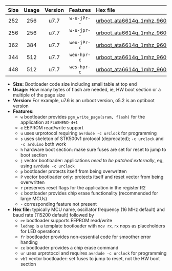|Size|Usage|Version|Features|Hex file|
|:-:|:-:|:-:|:-:|:--|
|252|256|u7.7|`w-u-jPr--`|[urboot_ata6614q_1mhz_9600bps_lednop_ur_vbl.hex](https://raw.githubusercontent.com/stefanrueger/urboot.hex/main/mcus/ata6614q/fcpu_1mhz/9600_bps/urboot_ata6614q_1mhz_9600bps_lednop_ur_vbl.hex)|
|256|256|u7.7|`w-u-jpr--`|[urboot_ata6614q_1mhz_9600bps_lednop_fr_ur_vbl.hex](https://raw.githubusercontent.com/stefanrueger/urboot.hex/main/mcus/ata6614q/fcpu_1mhz/9600_bps/urboot_ata6614q_1mhz_9600bps_lednop_fr_ur_vbl.hex)|
|362|384|u7.7|`weu-jPr-c`|[urboot_ata6614q_1mhz_9600bps_ee_lednop_fr_ce_ur_vbl.hex](https://raw.githubusercontent.com/stefanrueger/urboot.hex/main/mcus/ata6614q/fcpu_1mhz/9600_bps/urboot_ata6614q_1mhz_9600bps_ee_lednop_fr_ce_ur_vbl.hex)|
|344|512|u7.7|`weu-hpr-c`|[urboot_ata6614q_1mhz_9600bps_ee_lednop_fr_ce_ur.hex](https://raw.githubusercontent.com/stefanrueger/urboot.hex/main/mcus/ata6614q/fcpu_1mhz/9600_bps/urboot_ata6614q_1mhz_9600bps_ee_lednop_fr_ce_ur.hex)|
|448|512|u7.7|`wes-hpr-c`|[urboot_ata6614q_1mhz_9600bps_ee_lednop_fr_ce.hex](https://raw.githubusercontent.com/stefanrueger/urboot.hex/main/mcus/ata6614q/fcpu_1mhz/9600_bps/urboot_ata6614q_1mhz_9600bps_ee_lednop_fr_ce.hex)|

- **Size:** Bootloader code size including small table at top end
- **Usage:** How many bytes of flash are needed, ie, HW boot section or a multiple of the page size
- **Version:** For example, u7.6 is an urboot version, o5.2 is an optiboot version
- **Features:**
  + `w` bootloader provides `pgm_write_page(sram, flash)` for the application at `FLASHEND-4+1`
  + `e` EEPROM read/write support
  + `u` uses urprotocol requiring `avrdude -c urclock` for programming
  + `s` uses skeleton of STK500v1 protocol (deprecated); `-c urclock` and `-c arduino` both work
  + `h` hardware boot section: make sure fuses are set for reset to jump to boot section
  + `j` vector bootloader: applications *need to be patched externally*, eg, using `avrdude -c urclock`
  + `p` bootloader protects itself from being overwritten
  + `P` vector bootloader only: protects itself and reset vector from being overwritten
  + `r` preserves reset flags for the application in the register R2
  + `c` bootloader provides chip erase functionality (recommended for large MCUs)
  + `-` corresponding feature not present
- **Hex file:** typically MCU name, oscillator frequency (16 MHz default) and baud rate (115200 default) followed by
  + `ee` bootloader supports EEPROM read/write
  + `lednop` is a template bootloader with `mov rx,rx` nops as placeholders for LED operations
  + `fr` bootloader provides non-essential code for smoother error handing
  + `ce` bootloader provides a chip erase command
  + `ur` uses urprotocol and requires `avrdude -c urclock` for programming
  + `vbl` vector bootloader: set fuses to jump to reset, not the HW boot section
